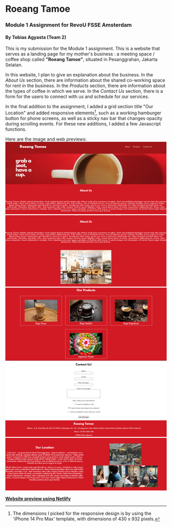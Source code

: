 # Roeang Tamoe
### Module 1 Assignment for RevoU FSSE Amsterdam
#### By Tobias Agyasta (Team 2)

This is my submission for the Module 1 assignment. This is a website that serves as a landing page for my mother's business : a meeting space / coffee shop called **"Roeang Tamoe"**, situated in Pesanggrahan, Jakarta Selatan.

In this website, I plan to give an explanation about the business. In the *About Us* section, there are information about the shared co-working space for rent in the business. In the *Products* section, there are information about the types of coffee in which we serve. In the *Contact Us* section, there is a form for the users to connect with us and schedule for our services.

In the final addition to the assignment, I added a grid section title "Our Location" and added responsive elements[^1], such as a working hamburger button for phone screens, as well as a sticky nav bar that changes opacity during scrolling events. For these new additions, I added a few Javascript functions.

Here are the image and web previews:  
![Image 1](assets/images/readme/roeang_tamoe1.png)
![Image 1](assets/images/readme/roeang_tamoe2.png)
![Image 1](assets/images/readme/roeang_tamoe3.png)
![Image 1](assets/images/readme/roeang_tamoe4.png)
![Image 1](assets/images/readme/roeang_tamoe5.png)

[**Website preview using Netlify**](https://roeang-tamoe.netlify.app/)

[^1]: The dimensions I picked for the responsive design is by using the 'iPhone 14 Pro Max' template, with dimensions of 430 x 932 pixels.

